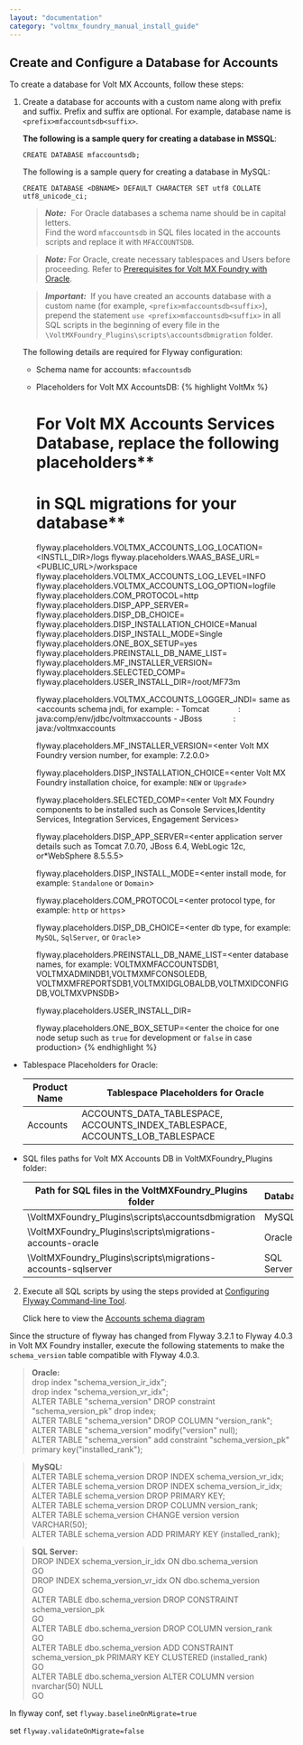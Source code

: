 ```yaml
---
layout: "documentation"
category: "voltmx_foundry_manual_install_guide"
---
```

                              

Create and Configure a Database for Accounts
--------------------------------------------

To create a database for Volt MX Accounts, follow these steps:

1.  Create a database for accounts with a custom name along with prefix and suffix. Prefix and suffix are optional. For example, database name is `<prefix>mfaccountsdb<suffix>`.
    
    **The following is a sample query for creating a database in MSSQL**:
    
     ```CREATE DATABASE mfaccountsdb;```
    
    The following is a sample query for creating a database in MySQL:
    
    ```CREATE DATABASE <DBNAME> DEFAULT CHARACTER SET utf8 COLLATE utf8_unicode_ci;```
    
    > **_Note:_**  For Oracle databases a schema name should be in capital letters.  
       Find the word `mfaccountsdb` in SQL files located in the accounts scripts and replace it with `MFACCOUNTSDB`.
    
    > **_Note:_** For Oracle, create necessary tablespaces and Users before proceeding. Refer to [Prerequisites for Volt MX Foundry with Oracle](Database_Prerequsites.html#prerequisites-for-volt-mx-foundry-with-oracle).
    
    > **_Important:_**  If you have created an accounts database with a custom name (for example, `<prefix>mfaccountsdb<suffix>`), prepend the statement `use <prefix>mfaccountsdb<suffix>` in all SQL scripts in the beginning of every file in the `\VoltMXFoundry_Plugins\scripts\accountsdbmigration` folder.
    
    The following details are required for Flyway configuration:
    
    *   Schema name for accounts: `mfaccountsdb`
    *   Placeholders for Volt MX AccountsDB:
    {% highlight VoltMx %}
        # For Volt MX Accounts Services Database, replace the following placeholders**
        # in SQL migrations for your database**
        flyway.placeholders.VOLTMX_ACCOUNTS_LOG_LOCATION=<INSTLL_DIR>/logs
        flyway.placeholders.WAAS_BASE_URL=<PUBLIC_URL>/workspace
        flyway.placeholders.VOLTMX_ACCOUNTS_LOG_LEVEL=INFO
        flyway.placeholders.VOLTMX_ACCOUNTS_LOG_OPTION=logfile
        flyway.placeholders.COM_PROTOCOL=http
        flyway.placeholders.DISP_APP_SERVER=
        flyway.placeholders.DISP_DB_CHOICE=
        flyway.placeholders.DISP_INSTALLATION_CHOICE=Manual
        flyway.placeholders.DISP_INSTALL_MODE=Single
        flyway.placeholders.ONE_BOX_SETUP=yes
        flyway.placeholders.PREINSTALL_DB_NAME_LIST=
        flyway.placeholders.MF_INSTALLER_VERSION=
        flyway.placeholders.SELECTED_COMP=
        flyway.placeholders.USER_INSTALL_DIR=/root/MF73m
        
        flyway.placeholders.VOLTMX_ACCOUNTS_LOGGER_JNDI= same as <accounts schema jndi, 
        for example: 
        	- Tomcat             : java:comp/env/jdbc/voltmxaccounts
        	- JBoss              : java:/voltmxaccounts
        
        flyway.placeholders.MF_INSTALLER_VERSION=<enter Volt MX Foundry version number, 
        for example: 7.2.0.0>
        
        flyway.placeholders.DISP_INSTALLATION_CHOICE=<enter Volt MX Foundry installation choice, 
        for example: `NEW` or `Upgrade`>
        
        flyway.placeholders.SELECTED_COMP=<enter Volt MX Foundry components to be installed such as 
        Console Services,Identity Services, Integration Services, Engagement Services>
        
        flyway.placeholders.DISP_APP_SERVER=<enter application server details 
        such as Tomcat 7.0.70, JBoss 6.4, WebLogic 12c, or*WebSphere 8.5.5.5>
        
        flyway.placeholders.DISP_INSTALL_MODE=<enter install mode, 
        for example: `Standalone` or `Domain`>
        
        flyway.placeholders.COM_PROTOCOL=<enter protocol type, 
        for example: `http` or `https`>
        
        flyway.placeholders.DISP_DB_CHOICE=<enter db type, 
        for example: `MySQL`, `SqlServer`, or `Oracle`>
        
        flyway.placeholders.PREINSTALL_DB_NAME_LIST=<enter database names, 
        for example: VOLTMXMFACCOUNTSDB1, VOLTMXADMINDB1,VOLTMXMFCONSOLEDB,
        VOLTMXMFREPORTSDB1,VOLTMXIDGLOBALDB,VOLTMXIDCONFIGDB,VOLTMXVPNSDB>
        
        flyway.placeholders.USER_INSTALL_DIR=<enter install folder path. 
        Provide appropriate value for manual installation>
        
        flyway.placeholders.ONE_BOX_SETUP=<enter the choice for one node setup 
        such as `true` for development or `false` in case production>
    {% endhighlight %}

*   Tablespace Placeholders for Oracle:

    | Product Name | Tablespace Placeholders for Oracle |
    | --- | --- |
    | Accounts | ACCOUNTS\_DATA\_TABLESPACE, ACCOUNTS\_INDEX\_TABLESPACE, ACCOUNTS\_LOB\_TABLESPACE |
        

*   SQL files paths for Volt MX Accounts DB in VoltMXFoundry\_Plugins folder:
        
    | Path for SQL files in the VoltMXFoundry\_Plugins folder | Database | Component |
    | --- | --- | --- |
    | \\VoltMXFoundry\_Plugins\\scripts\\accountsdbmigration | MySQL | Accounts   |
    | \\VoltMXFoundry\_Plugins\\scripts\\migrations-accounts-oracle | Oracle |
    | \\VoltMXFoundry\_Plugins\\scripts\\migrations-accounts-sqlserver | SQL Server |
        
2.  Execute all SQL scripts by using the steps provided at [Configuring Flyway Command-line Tool](FlywayNew.html).
    
    Click here to view the [Accounts schema diagram](http://docs.voltmx.com/8_x_PDFs/MFSchema_Diagrams/accounts.png)
    

Since the structure of flyway has changed from Flyway 3.2.1 to Flyway 4.0.3 in Volt MX Foundry installer, execute the following statements to make the `schema_version` table compatible with Flyway 4.0.3.


> **Oracle:**  
drop index "schema\_version\_ir\_idx";  
drop index "schema\_version\_vr\_idx";  
ALTER TABLE "schema\_version" DROP constraint "schema\_version\_pk" drop index;  
ALTER TABLE "schema\_version" DROP COLUMN "version\_rank";  
ALTER TABLE "schema\_version" modify("version" null);  
ALTER TABLE "schema\_version" add constraint "schema\_version\_pk" primary key("installed\_rank");  
  
> **MySQL:**  
ALTER TABLE schema\_version DROP INDEX schema\_version\_vr\_idx;  
ALTER TABLE schema\_version DROP INDEX schema\_version\_ir\_idx;  
ALTER TABLE schema\_version DROP PRIMARY KEY;  
ALTER TABLE schema\_version DROP COLUMN version\_rank;  
ALTER TABLE schema\_version CHANGE version version VARCHAR(50);  
ALTER TABLE schema\_version ADD PRIMARY KEY (installed\_rank);  
  
  
> **SQL Server:**  
DROP INDEX schema\_version\_ir\_idx ON dbo.schema\_version  
GO  
DROP INDEX schema\_version\_vr\_idx ON dbo.schema\_version  
GO  
ALTER TABLE dbo.schema\_version DROP CONSTRAINT schema\_version\_pk  
GO  
ALTER TABLE dbo.schema\_version DROP COLUMN version\_rank  
GO  
ALTER TABLE dbo.schema\_version ADD CONSTRAINT schema\_version\_pk PRIMARY KEY CLUSTERED (installed\_rank)  
GO  
ALTER TABLE dbo.schema\_version ALTER COLUMN version nvarchar(50) NULL  
GO

In flyway conf, set `flyway.baselineOnMigrate=true`

set `flyway.validateOnMigrate=false`

